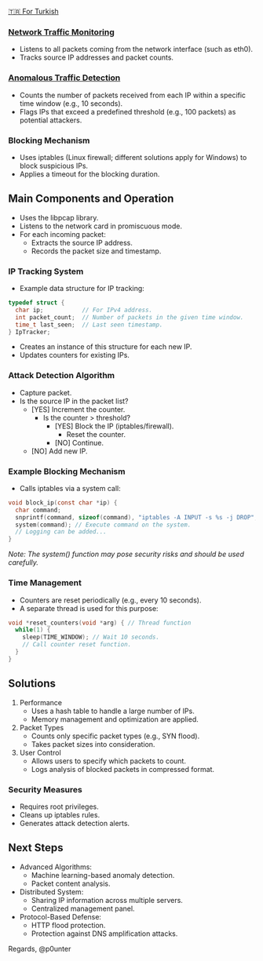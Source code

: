 <a href="https://github.com/trycatchh/protecton_defender/blob/documents/Ana%20D%C3%BC%C5%9F%C3%BCnce.md">🇹🇷 For Turkish</a>

### [Network Traffic Monitoring](https://github.com/trycatchh/protecton_defender/blob/documents/English/Listen%20Network%20Traffic.md)
- Listens to all packets coming from the network interface (such as eth0).
- Tracks source IP addresses and packet counts.

### [Anomalous Traffic Detection](https://github.com/trycatchh/protecton_defender/blob/documents/English/Abnormal%20Traffic%20Detection.mdhttps://github.com/trycatchh/protecton_defender/blob/documents/English/Abnormal%20Traffic%20Detection.md)
- Counts the number of packets received from each IP within a specific time window (e.g., 10 seconds).
- Flags IPs that exceed a predefined threshold (e.g., 100 packets) as potential attackers.

### Blocking Mechanism
- Uses iptables (Linux firewall; different solutions apply for Windows) to block suspicious IPs.
- Applies a timeout for the blocking duration.

## Main Components and Operation
- Uses the libpcap library.
- Listens to the network card in promiscuous mode.
- For each incoming packet:
  - Extracts the source IP address.
  - Records the packet size and timestamp.

### IP Tracking System
- Example data structure for IP tracking:
```c
typedef struct {
  char ip;           // For IPv4 address.
  int packet_count;  // Number of packets in the given time window.
  time_t last_seen;  // Last seen timestamp.
} IpTracker;
```
- Creates an instance of this structure for each new IP.
- Updates counters for existing IPs.

### Attack Detection Algorithm
- Capture packet.
- Is the source IP in the packet list?
  - [YES] Increment the counter.
    - Is the counter > threshold?
      - [YES] Block the IP (iptables/firewall).
        - Reset the counter.
      - [NO] Continue.
  - [NO] Add new IP.

### Example Blocking Mechanism
- Calls iptables via a system call:
```c
void block_ip(const char *ip) {
  char command;
  snprintf(command, sizeof(command), "iptables -A INPUT -s %s -j DROP", ip); // Prepare command.
  system(command); // Execute command on the system.
  // Logging can be added...
}
```
*Note: The system() function may pose security risks and should be used carefully.*

### Time Management
- Counters are reset periodically (e.g., every 10 seconds).
- A separate thread is used for this purpose:
```c
void *reset_counters(void *arg) { // Thread function
  while(1) {
    sleep(TIME_WINDOW); // Wait 10 seconds.
    // Call counter reset function.
  }
}
```

## Solutions
1. Performance
   - Uses a hash table to handle a large number of IPs.
   - Memory management and optimization are applied.
2. Packet Types
   - Counts only specific packet types (e.g., SYN flood).
   - Takes packet sizes into consideration.
3. User Control
   - Allows users to specify which packets to count.
   - Logs analysis of blocked packets in compressed format.

### Security Measures
- Requires root privileges.
- Cleans up iptables rules.
- Generates attack detection alerts.

## Next Steps
- Advanced Algorithms:
  - Machine learning-based anomaly detection.
  - Packet content analysis.
- Distributed System:
  - Sharing IP information across multiple servers.
  - Centralized management panel.
- Protocol-Based Defense:
  - HTTP flood protection.
  - Protection against DNS amplification attacks.

Regards, @p0unter
